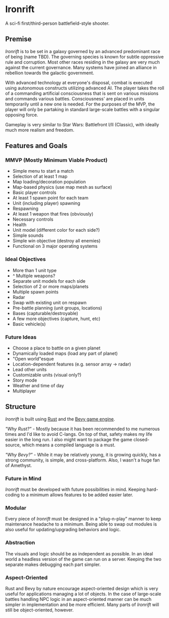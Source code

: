 # Ironrift
A sci-fi first/third-person battlefield-style shooter.  

## Premise
_Ironrift_ is to be set in a galaxy governed by an advanced predominant race of being (name TBD). The governing species is known for subtle oppressive rule and corruption. Most other races residing in the galaxy are very much against the current governance. Many systems have joined an alliance in rebellion towards the galactic government.  

With advanced technology at everyone's disposal, combat is executed using autonomous constructs utilizing advanced AI. The player takes the roll of a commanding artificial consciousness that is sent on various missions and commands various battles. Consciousness' are placed in units temporarily until a new one is needed. For the purposes of the MVP, the player will only be partaking in standard large-scale battles with a singular opposing force.

Gameplay is very similar to Star Wars: Battlefront I/II (Classic), with ideally much more realism and freedom.

## Features and Goals
### MMVP (Mostly Minimum Viable Product)
- Simple menu to start a match
- Selection of at least 1 map
- Map loading/decoration population
- Map-based physics (use map mesh as surface)
- Basic player controls
- At least 1 spawn point for each team
- Unit (including player) spawning
- Respawning
- At least 1 weapon that fires (obviously)
- Necessary controls
- Health
- Unit model (different color for each side?)
- Simple sounds
- Simple win objective (destroy all enemies)
- Functional on 3 major operating systems

### Ideal Objectives
- More than 1 unit type
- ^ Multiple weapons?
- Separate unit models for each side
- Selection of 2 or more maps/planets
- Multiple spawn points
- Radar
- Swap with existing unit on respawn
- Pre-battle planning (unit groups, locations)
- Bases (capturable/destroyable)
- A few more objectives (capture, hunt, etc)
- Basic vehicle(s)

### Future Ideas
- Choose a place to battle on a given planet
- Dynamically loaded maps (load any part of planet)
- "Open world"esque
- Location-dependent features (e.g. sensor array -> radar)
- Lead other units
- Customizable units (visual only?)
- Story mode
- Weather and time of day
- Multiplayer

## Structure
_Ironrift_ is built using [Rust](https://www.rust-lang.org/) and the [Bevy game engine](https://github.com/bevyengine/bevy/).  

_"Why Rust?"_ - Mostly because it has been recommended to me numerous times and I'd like to avoid C-langs. On top of that, safety makes my life easier in the long run. I also might want to package the game closed-source, which means a compiled language is a must.  

_"Why Bevy?"_ - While it may be relatively young, it is growing quickly, has a strong community, is simple, and cross-platform. Also, I wasn't a huge fan of Amethyst.  

### Future in Mind
_Ironrift_ must be developed with future possibilities in mind. Keeping hard-coding to a minimum allows features to be added easier later.  

### Modular
Every piece of _Ironrift_ must be designed in a "plug-n-play" manner to keep maintenance headache to a minimum. Being able to swap out modules is also useful for updating/upgrading behaviors and logic.  

### Abstraction
The visuals and logic should be as independent as possible. In an ideal world a headless version of the game can run on a server. Keeping the two separate makes debugging each part simpler.  

### Aspect-Oriented
Rust and Bevy by nature encourage aspect-oriented design which is very useful for applications managing a lot of objects. In the case of large-scale battles handling NPC logic in an aspect-oriented manner can be much simpler in implementation and be more efficient. Many parts of _Ironrift_ will still be object-oriented, however.  

